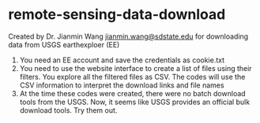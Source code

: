 # remote-sensing-data-download
Created by Dr. Jianmin Wang jianmin.wang@sdstate.edu
for downloading data from USGS earthexploer (EE)

1. You need an EE account and save the credentials as cookie.txt
2. You need to use the website interface to create a list of files using their filters. You explore all the filtered files as CSV. The codes will use the CSV information to interpret the download links and file names
3. At the time these codes were created, there were no batch download tools from the USGS. Now, it seems like USGS provides an official bulk download tools. Try them out.
